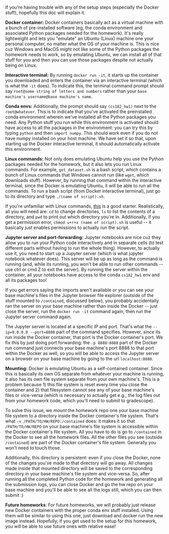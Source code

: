 If you're having trouble with any of the setup steps (especially the Docker stuff), hopefully this doc will explain it.

**Docker container:** Docker containers basically act as a virtual machine with a bunch of pre-installed software (eg, the conda environment and associated Python packages needed for the homework). It's really lightweight and lets you "emulate" an Ubuntu (Linux) machine one your personal computer, no matter what the OS of your machine is. This is nice cuz Windows and MacOS might not like some of the Python packages the homework needs to work, so by emulating Ubuntu, we can install all of that stuff for you and then you can use those packages despite not actually being on Linux.

**Interactive terminal:** By running `docker run -it`, it starts up the container you downloaded and enters the container via an interactive terminal (which is what the `-it` does). To indicate this, the terminal command prompt should say `root@some string of letters and numbers` rather than your `base machine's username@base machine's name`. 

**Conda envs:** Additionally, the prompt should say `(cs182_hw1)` next to the `root@whatever`. This is to indicate that you've activated the preinstalled conda environment wherein we've installed all the Python packages you need. Any Python stuff you run while this environment is activated should have access to all the packages in the environment: you can try this by typing `python` and then `import numpy`. This should work even if you do not have numpy installed on your host machine. We have set it so that, upon starting up the Docker interactive terminal, it should automatically activate this environment.

**Linux commands:** Not only does emulating Ubuntu help you use the Python packages needed for the homework, but it also lets you run Linux commands. For example, `get_dataset.sh` is a bash script, which contains a bunch of Linux commands that Windows cannot run (like `wget`, which downloads stuff). However, by running that command within the interactive terminal, since the Docker is emulating Ubuntu, it will be able to run all the commands. To run a bash script (from Docker interactive terminal), just go to its directory and type `./(name of script).sh`.

If you're unfamiliar with Linux commands, [this](https://www.geeksforgeeks.org/basic-linux-commands/) is a good starter. Realistically, all you will need are: `cd` to change directories, `ls` to list the contents of a directory, and `pwd` to print out which directory you're in. Additionally, if you get a permission error, `chmod u+r+x (name of script).sh` is useful -- it basically just enables permissions to actually run the script.

**Jupyter server and port-forwarding:** Jupyter notebooks are nice cuz they allow you to run your Python code interactively and in separate cells (to test different parts without having to run the whole thing). However, to actually use it, you need to start up a Jupyter server (which is what jupyter notebook whatever does). This server will be up as long as the command is running (and, while its running, you won't be able to run other commands -- use ctrl or cmd Z to exit the server). By running the server within the container, all your notebooks have access to the conda `cs182_hw1` env and all its packages too! 

If you get errors saying the imports aren't available or you can see your base machine's files in the Jupyter browser file explorer (outside of the stuff mounted to `/contained`, discussed below), you probably accidentally ran the server on your base machine rather than inside the Docker -- just close the server, run the `docker run -it` command again, then run the Jupyter server command again.

The Jupyter server is located at a specific IP and port. That's what the `--ip=0.0.0.0 --port=8888` part of the command specifies. However, since its run inside the Docker container, that port is the Docker container's port. We fix this by just doing port forwarding: the `-p 8888:8888` part of the Docker run command just connects your base machine's port 8888 to that port within the Docker as well, so you will be able to access the Jupyter server on a browser on your base machine by going to the url `localhost:8888`.

**Mounting:** Docker is emulating Ubuntu as a self-contained container. Since this is basically its own OS separate from whatever your machine is running, it also has its own file system separate from your own machine's. This is a problem because 1) this file system is reset every time you close the container and 2) that filesystem cannot see any of your base machine's files or vice-versa (which is necessary to actually get e.g., the log files out from your homework code, which you'll need to submit to gradescope).

To solve this issue, we _mount_ the homework repo one your base machine file system to a directory inside the Docker container's file system. That's what `-v /PATH/TO/HW/REPO:/contained` does: it makes it so that `/PATH/TO/HW/REPO` on your base machine's file system is accessible within the Docker container's file system. All you have to do is go to `/contained` in the Docker to see all the homework files. All the other files you see (outside `/contained`) are part of the Docker container's file system. Generally you won't need to touch those.

Additionally, this directory is persistent: even if you close the Docker, none of the changes you've made to that directory will go away. All changes made inside that mounted directory will be saved to the corresponding directory in your base machine's file system and vice-versa. So, after running all the completed Python code for the homework and generating all the submission logs, you can close Docker and go the hw repo on your base machine and you'll be able to see all the logs still, which you can then submit :)

**Future homeworks**: For future homeworks, we will probably just release new Docker containers with the proper conda env stuff installed. Using them will be similar to using this one, just download and docker run the new image instead. Hopefully, if you get used to the setup for this homework, you will be able to use future ones with relative ease!
